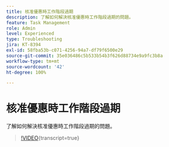 ```yaml
---
title: 核准優惠時工作階段過期
description: 了解如何解決核准優惠時工作階段過期的問題。
feature: Task Management
role: Admin
level: Experienced
type: Troubleshooting
jira: KT-8394
exl-id: 58fba53b-c071-4256-94a7-df79f6500e29
source-git-commit: 35e036486c5b533b54b3f626d88734e9a9fc3b8a
workflow-type: tm+mt
source-wordcount: '42'
ht-degree: 100%

---
```


# 核准優惠時工作階段過期

了解如何解決核准優惠時工作階段過期的問題。

>[!VIDEO](https://video.tv.adobe.com/v/335898?quality=12&learn=on){transcript=true}

